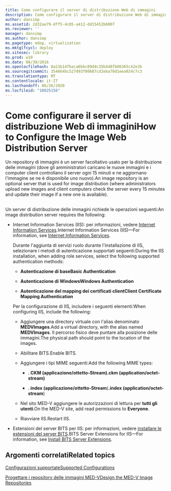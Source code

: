 ```yaml
---
title: Come configurare il server di distribuzione Web di immagini
description: Come configurare il server di distribuzione Web di immagini
author: dansimp
ms.assetid: 2d32ae79-dff5-4c05-a412-dd15452b6007
ms.reviewer: ''
manager: dansimp
ms.author: dansimp
ms.pagetype: mdop, virtualization
ms.mktglfcycl: deploy
ms.sitesec: library
ms.prod: w10
ms.date: 08/30/2016
ms.openlocfilehash: 8a21b14fbaca6bbc09d4c35b4d8fb86365c42e3b
ms.sourcegitcommit: 354664bc527d93f80687cd2eba70d1eea024c7c3
ms.translationtype: MT
ms.contentlocale: it-IT
ms.lasthandoff: 06/26/2020
ms.locfileid: "10825156"
---
```

# <span data-ttu-id="e3476-103">Come configurare il server di distribuzione Web di immagini</span><span class="sxs-lookup"><span data-stu-id="e3476-103">How to Configure the Image Web Distribution Server</span></span>


<span data-ttu-id="e3476-104">Un repository di immagini è un server facoltativo usato per la distribuzione delle immagini (dove gli amministratori caricano le nuove immagini e i computer client controllano il server ogni 15 minuti e ne aggiornano l'immagine se ne è disponibile uno nuovo).</span><span class="sxs-lookup"><span data-stu-id="e3476-104">An image repository is an optional server that is used for image distribution (where administrators upload new images and client computers check the server every 15 minutes and update their image if a new one is available).</span></span>

## <a href="" id="bkmk-configuringanimagereporitoryusingiis"></a>


<span data-ttu-id="e3476-105">Un server di distribuzione delle immagini richiede le operazioni seguenti:</span><span class="sxs-lookup"><span data-stu-id="e3476-105">An image distribution server requires the following:</span></span>

-   <span data-ttu-id="e3476-106">Internet Information Services (IIS): per informazioni, vedere [Internet Information Services](https://go.microsoft.com/fwlink/?LinkId=142995).</span><span class="sxs-lookup"><span data-stu-id="e3476-106">Internet Information Services (IIS)—For information, see [Internet Information Services](https://go.microsoft.com/fwlink/?LinkId=142995).</span></span>

    <span data-ttu-id="e3476-107">Durante l'aggiunta di servizi ruolo durante l'installazione di IIS, selezionare i metodi di autenticazione supportati seguenti:</span><span class="sxs-lookup"><span data-stu-id="e3476-107">During the IIS installation, when adding role services, select the following supported authentication methods:</span></span>

    -   **<span data-ttu-id="e3476-108">Autenticazione di base</span><span class="sxs-lookup"><span data-stu-id="e3476-108">Basic Authentication</span></span>**

    -   **<span data-ttu-id="e3476-109">Autenticazione di Windows</span><span class="sxs-lookup"><span data-stu-id="e3476-109">Windows Authentication</span></span>**

    -   **<span data-ttu-id="e3476-110">Autenticazione del mapping dei certificati client</span><span class="sxs-lookup"><span data-stu-id="e3476-110">Client Certificate Mapping Authentication</span></span>**

    <span data-ttu-id="e3476-111">Per la configurazione di IIS, includere i seguenti elementi:</span><span class="sxs-lookup"><span data-stu-id="e3476-111">When configuring IIS, include the following:</span></span>

    -   <span data-ttu-id="e3476-112">Aggiungere una directory virtuale con l'alias denominato **MEDVImages**.</span><span class="sxs-lookup"><span data-stu-id="e3476-112">Add a virtual directory, with the alias named **MEDVImages**.</span></span> <span data-ttu-id="e3476-113">Il percorso fisico deve puntare alla posizione delle immagini.</span><span class="sxs-lookup"><span data-stu-id="e3476-113">The physical path should point to the location of the images.</span></span>

    -   <span data-ttu-id="e3476-114">Abilitare BITS.</span><span class="sxs-lookup"><span data-stu-id="e3476-114">Enable BITS.</span></span>

    -   <span data-ttu-id="e3476-115">Aggiungere i tipi MIME seguenti:</span><span class="sxs-lookup"><span data-stu-id="e3476-115">Add the following MIME types:</span></span>

        -   **<span data-ttu-id="e3476-116">. CKM (applicazione/ottetto-Stream)</span><span class="sxs-lookup"><span data-stu-id="e3476-116">.ckm (application/octet-stream)</span></span>**

        -   <span data-ttu-id="e3476-117">**. index (applicazione/ottetto-Stream**)</span><span class="sxs-lookup"><span data-stu-id="e3476-117">**.index (application/octet-stream**)</span></span>

    -   <span data-ttu-id="e3476-118">Nel sito MED-V aggiungere le autorizzazioni di lettura per **tutti gli utenti**.</span><span class="sxs-lookup"><span data-stu-id="e3476-118">On the MED-V site, add read permissions to **Everyone**.</span></span>

    -   <span data-ttu-id="e3476-119">Riavviare IIS.</span><span class="sxs-lookup"><span data-stu-id="e3476-119">Restart IIS.</span></span>

-   <span data-ttu-id="e3476-120">Estensioni del server BITS per IIS: per informazioni, vedere [installare le estensioni del server BITS](https://go.microsoft.com/fwlink/?LinkId=142996).</span><span class="sxs-lookup"><span data-stu-id="e3476-120">BITS Server Extensions for IIS—For information, see [Install BITS Server Extensions](https://go.microsoft.com/fwlink/?LinkId=142996).</span></span>

## <span data-ttu-id="e3476-121">Argomenti correlati</span><span class="sxs-lookup"><span data-stu-id="e3476-121">Related topics</span></span>


[<span data-ttu-id="e3476-122">Configurazioni supportate</span><span class="sxs-lookup"><span data-stu-id="e3476-122">Supported Configurations</span></span>](supported-configurationsmedv-orientation.md)

[<span data-ttu-id="e3476-123">Progettare i repository delle immagini MED-V</span><span class="sxs-lookup"><span data-stu-id="e3476-123">Design the MED-V Image Repositories</span></span>](design-the-med-v-image-repositories.md)

 

 






